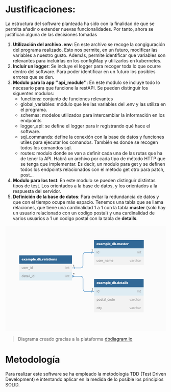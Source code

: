 

# Justificaciones: 

La estructura del software planteada ha sido con la finalidad
de que se permita añadir o extender nuevas funcionalidades. 
Por tanto, ahora se justifican alguna de las decisiones tomadas


1. **Utilización del archivo .env**: En este archivo se recoge la 
congiguración del programa realizado. Esto nos permite, en un futuro,
modificar las variables a nuestro gusto. Además, permite identificar 
que variables son relevantes para incluirlas en los configMap y utilizarlos
en kubernetes.
2. **Incluir un logger**: Se incluye el logger para recoger toda lo que ocurre dentro del software.
Para poder identificar en un futuro los posibles errores que se den.
3. **Modulo para la app ''api_module''**: En este modulo se incluye todo lo necesario para que funcione la restAPI. 
Se pueden distinguir los siguentes modulos:
   * functions: conjunto de funciones relevantes 
   * global_variables: módulo que lee las variables del .env y las utiliza en el programa.
   * schemas: modelos utilizados para intercambiar la información en los endpoints
   * logger_api: se define el logger para ir registrando qué hace el software.
   * sql_commands: define la conexión con la base de datos y funciones utiles para ejecutar los comandos. 
También es donde se recogen todos los comandos sql. 
   * routes: modulo donde se van a definir cada una de las rutas que ha de tener la API. Habrá un archivo por cada tipo de método 
HTTP que se tenga que implementar. Es decir, un modulo para get y se definen todos los endpoints relacionados con el método get
otro para patch, post... 
4. **Modulo para los test**: En este modulo se pueden distinguir 
distintas tipos de test. Los orientados a la base de datos, y los orientados
a la respuesta del servidor. 
5. **Definición de la base de datos**: Para evitar la redundancia de datos y que con 
el tiempo ocupe más espacio. Tenemos una tabla que se llama relaciones, que tiene una 
cardinalidad 1 a 1 con la tabla **master** (solo hay un usuario relacionado con un codigo postal)
y una cardinalidad de varios usuarios a 1 un codigo postal con la tabla de **details**. 


![Database diagram](assets/imgs/database.png)
> Diagrama creado gracias a la plataforma [dbdiagram.io](dbdiagram.io)


# Metodología 

Para realizar este software se ha empleado la metodología TDD (Test Driven Development) 
e intentando aplicar en la medida de lo posible los principios SOLID.  